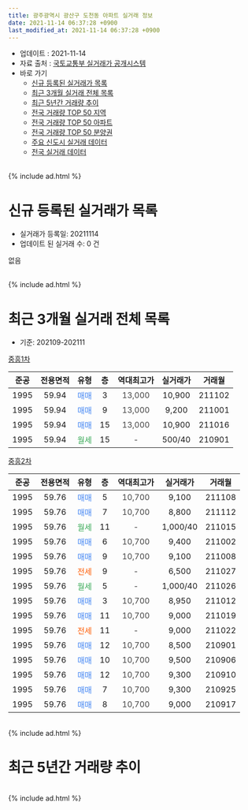 ```yaml
---
title: 광주광역시 광산구 도천동 아파트 실거래 정보
date: 2021-11-14 06:37:28 +0900
last_modified_at: 2021-11-14 06:37:28 +0900
---
```


* 업데이트 : 2021-11-14
* 자료 출처 : [국토교통부 실거래가 공개시스템](http://rt.molit.go.kr)
* 바로 가기
    * [신규 등록된 실거래가 목록](#신규-등록된-실거래가-목록)
    * [최근 3개월 실거래 전체 목록](#최근-3개월-실거래-전체-목록)
    * [최근 5년간 거래량 추이](#최근-5년간-거래량-추이)
    * [전국 거래량 TOP 50 지역](https://inasie.github.io/apt-trade-info/최근-3개월-전국에서-가장-거래가-많이-발생한-지역)
    * [전국 거래량 TOP 50 아파트](https://inasie.github.io/apt-trade-info/최근-3개월-전국에서-가장-거래가-많이-발생한-아파트)
    * [전국 거래량 TOP 50 분양권](https://inasie.github.io/apt-trade-info/최근-3개월-전국에서-가장-거래가-많이-발생한-분양권)
    * [주요 신도시 실거래 데이터](https://inasie.github.io/apt-trade-info/주요-신도시)
    * [전국 실거래 데이터](https://inasie.github.io/apt-trade-info/전국)
<br>
{% include ad.html %}
<br>

# 신규 등록된 실거래가 목록
* 실거래가 등록일: 20211114
* 업데이트 된 실거래 수: 0 건

없음

<br>
{% include ad.html %}
<br>

# 최근 3개월 실거래 전체 목록
* 기준: 202109-202111


[중흥1차](https://search.naver.com/search.naver?query=%EA%B4%91%EC%A3%BC%EA%B4%91%EC%97%AD%EC%8B%9C+%EA%B4%91%EC%82%B0%EA%B5%AC+%EB%8F%84%EC%B2%9C%EB%8F%99+%EC%A4%91%ED%9D%A51%EC%B0%A8)

|준공|전용면적|유형|층|역대최고가|실거래가|거래월|
|:---:|:---:|:---:|:---:|:---:|:---:|:---:|
|1995|59.94|<span style="color:#4285f3">매매</span>|3|<span style="color:#444444">13,000</span>|10,900|211102|
|1995|59.94|<span style="color:#4285f3">매매</span>|9|<span style="color:#444444">13,000</span>|9,200|211001|
|1995|59.94|<span style="color:#4285f3">매매</span>|15|<span style="color:#444444">13,000</span>|10,900|211016|
|1995|59.94|<span style="color:#34a853">월세</span>|15|<span style="color:#444444">-</span>|500/40|210901|

[중흥2차](https://search.naver.com/search.naver?query=%EA%B4%91%EC%A3%BC%EA%B4%91%EC%97%AD%EC%8B%9C+%EA%B4%91%EC%82%B0%EA%B5%AC+%EB%8F%84%EC%B2%9C%EB%8F%99+%EC%A4%91%ED%9D%A52%EC%B0%A8)

|준공|전용면적|유형|층|역대최고가|실거래가|거래월|
|:---:|:---:|:---:|:---:|:---:|:---:|:---:|
|1995|59.76|<span style="color:#4285f3">매매</span>|5|<span style="color:#444444">10,700</span>|9,100|211108|
|1995|59.76|<span style="color:#4285f3">매매</span>|7|<span style="color:#444444">10,700</span>|8,800|211112|
|1995|59.76|<span style="color:#34a853">월세</span>|11|<span style="color:#444444">-</span>|1,000/40|211015|
|1995|59.76|<span style="color:#4285f3">매매</span>|6|<span style="color:#444444">10,700</span>|9,400|211002|
|1995|59.76|<span style="color:#4285f3">매매</span>|9|<span style="color:#444444">10,700</span>|9,100|211008|
|1995|59.76|<span style="color:#ff5a00">전세</span>|9|<span style="color:#444444">-</span>|6,500|211027|
|1995|59.76|<span style="color:#34a853">월세</span>|5|<span style="color:#444444">-</span>|1,000/40|211026|
|1995|59.76|<span style="color:#4285f3">매매</span>|3|<span style="color:#444444">10,700</span>|8,950|211012|
|1995|59.76|<span style="color:#4285f3">매매</span>|11|<span style="color:#444444">10,700</span>|9,000|211019|
|1995|59.76|<span style="color:#ff5a00">전세</span>|11|<span style="color:#444444">-</span>|9,000|211022|
|1995|59.76|<span style="color:#4285f3">매매</span>|12|<span style="color:#444444">10,700</span>|8,500|210901|
|1995|59.76|<span style="color:#4285f3">매매</span>|10|<span style="color:#444444">10,700</span>|9,500|210906|
|1995|59.76|<span style="color:#4285f3">매매</span>|12|<span style="color:#444444">10,700</span>|9,300|210910|
|1995|59.76|<span style="color:#4285f3">매매</span>|7|<span style="color:#444444">10,700</span>|9,300|210925|
|1995|59.76|<span style="color:#4285f3">매매</span>|8|<span style="color:#444444">10,700</span>|9,000|210917|


<br>
{% include ad.html %}
<br>

# 최근 5년간 거래량 추이


<div style="width:100%;">
    <canvas id="deal_progress" height="200"></canvas>
</div>

<script>
new Chart(document.getElementById("deal_progress"), {
    type: 'line',
    data: {
        labels: ['201611','201612','201701','201702','201703','201704','201705','201706','201707','201708','201709','201710','201711','201712','201801','201802','201803','201804','201805','201806','201807','201808','201809','201810','201811','201812','201901','201902','201903','201904','201905','201906','201907','201908','201909','201910','201911','201912','202001','202002','202003','202004','202005','202006','202007','202008','202009','202010','202011','202012','202101','202102','202103','202104','202105','202106','202107','202108','202109','202110','202111'],
        datasets: [{
            label: '매매',
            pointRadius: 1,
            data: [7, 4, 2, 4, 4, 3, 8, 7, 9, 3, 5, 3, 2, 3, 5, 7, 11, 3, 5, 4, 5, 3, 13, 5, 2, 7, 7, 5, 6, 8, 1, 5, 10, 3, 6, 5, 0, 5, 6, 13, 5, 6, 4, 7, 2, 10, 8, 8, 16, 9, 4, 2, 16, 16, 16, 3, 10, 10, 5, 6, 3],
            borderColor: "rgba(255, 201, 14, 1)",
            backgroundColor: "rgba(255, 201, 14, 0.5)",
            fill: false,
            lineTension: 0
        },{
            label: '전월세',
            pointRadius: 1,
            data: [6, 3, 6, 4, 6, 5, 4, 2, 4, 3, 9, 0, 2, 1, 2, 2, 5, 1, 0, 2, 0, 1, 3, 2, 4, 2, 3, 3, 3, 0, 5, 6, 2, 4, 3, 8, 0, 0, 1, 7, 8, 2, 1, 1, 2, 3, 1, 1, 0, 2, 2, 2, 1, 4, 3, 5, 4, 4, 1, 4, 0],
            borderColor: "rgba(0, 141, 185, 1)",
            backgroundColor: "rgba(0, 141, 185, 0.5)",
            fill: false,
            lineTension: 0
        }
        ]
    },
    options: {
        responsive: true,
        title: {
            display: false
        },
        tooltips: {
            mode: 'index',
            intersect: false
        },
        hover: {
            mode: 'nearest',
            intersect: true
        },
        scales: {
            xAxes: [{
                display: true,
                scaleLabel: {
                    display: true,
                    labelString: '년/월'
                }
            }],
            yAxes: [{
                display: true,
                ticks: {
                    suggestedMin: 0,
                },
                scaleLabel: {
                    display: true,
                    labelString: '실거래 수'
                }
            }]
        }
    }
});

</script>


<br>
{% include ad.html %}
<br>

